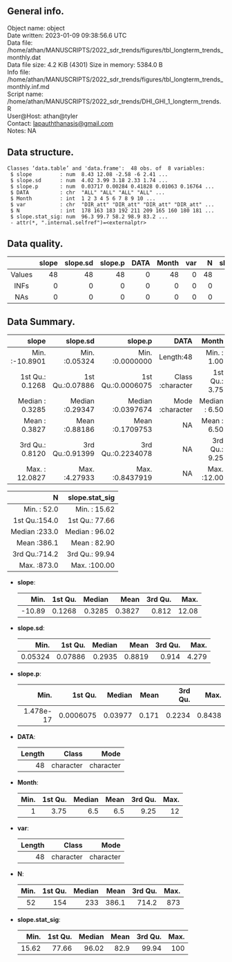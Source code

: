 <!-- This is a markdown file. -->


 General info.
---------------

Object name:    object      
Date written:   2023-01-09 09:38:56.6 UTC  
Data file:      /home/athan/MANUSCRIPTS/2022_sdr_trends/figures/tbl_longterm_trends_monthly.dat      
Data file size: 4.2 KiB (4301) 
Size in memory: 5384.0 B      
Info file:      /home/athan/MANUSCRIPTS/2022_sdr_trends/figures/tbl_longterm_trends_monthly.inf.md      
Script name:    /home/athan/MANUSCRIPTS/2022_sdr_trends/DHI_GHI_1_longterm_trends.R      
User@Host:      athan@tyler   
Contact:        <lapauththanasis@gmail.com>      
Notes:          NA      


 Data structure.
-----------------

```
Classes ‘data.table’ and 'data.frame':	48 obs. of  8 variables:
 $ slope         : num  8.43 12.08 -2.58 -6 2.41 ...
 $ slope.sd      : num  4.02 3.99 3.18 2.33 1.74 ...
 $ slope.p       : num  0.03717 0.00284 0.41828 0.01063 0.16764 ...
 $ DATA          : chr  "ALL" "ALL" "ALL" "ALL" ...
 $ Month         : int  1 2 3 4 5 6 7 8 9 10 ...
 $ var           : chr  "DIR_att" "DIR_att" "DIR_att" "DIR_att" ...
 $ N             : int  178 163 183 192 211 209 165 160 180 181 ...
 $ slope.stat_sig: num  96.3 99.7 58.2 98.9 83.2 ...
 - attr(*, ".internal.selfref")=<externalptr> 
```


 Data quality.
---------------

| &nbsp; | slope | slope.sd | slope.p | DATA | Month | var |  N | slope.stat_sig |
|:------:|------:|---------:|--------:|-----:|------:|----:|---:|---------------:|
| Values |    48 |       48 |      48 |    0 |    48 |   0 | 48 |             48 |
|  INFs  |     0 |        0 |       0 |    0 |     0 |   0 |  0 |              0 |
|  NAs   |     0 |        0 |       0 |    0 |     0 |   0 |  0 |              0 |


 Data Summary.
---------------

|            slope |        slope.sd |           slope.p |             DATA |         Month |              var |
|-----------------:|----------------:|------------------:|-----------------:|--------------:|-----------------:|
| Min.   :-10.8901 | Min.   :0.05324 | Min.   :0.0000000 |        Length:48 | Min.   : 1.00 |        Length:48 |
| 1st Qu.:  0.1268 | 1st Qu.:0.07886 | 1st Qu.:0.0006075 | Class :character | 1st Qu.: 3.75 | Class :character |
| Median :  0.3285 | Median :0.29347 | Median :0.0397674 | Mode  :character | Median : 6.50 | Mode  :character |
| Mean   :  0.3827 | Mean   :0.88186 | Mean   :0.1709753 |               NA | Mean   : 6.50 |               NA |
| 3rd Qu.:  0.8120 | 3rd Qu.:0.91399 | 3rd Qu.:0.2234078 |               NA | 3rd Qu.: 9.25 |               NA |
| Max.   : 12.0827 | Max.   :4.27933 | Max.   :0.8437919 |               NA | Max.   :12.00 |               NA |

 

|             N | slope.stat_sig |
|--------------:|---------------:|
| Min.   : 52.0 | Min.   : 15.62 |
| 1st Qu.:154.0 | 1st Qu.: 77.66 |
| Median :233.0 | Median : 96.02 |
| Mean   :386.1 | Mean   : 82.90 |
| 3rd Qu.:714.2 | 3rd Qu.: 99.94 |
| Max.   :873.0 | Max.   :100.00 |



  * **slope**:


    |   Min. | 1st Qu. | Median |   Mean | 3rd Qu. |  Max. |
    |-------:|--------:|-------:|-------:|--------:|------:|
    | -10.89 |  0.1268 | 0.3285 | 0.3827 |   0.812 | 12.08 |

  * **slope.sd**:


    |    Min. | 1st Qu. | Median |   Mean | 3rd Qu. |  Max. |
    |--------:|--------:|-------:|-------:|--------:|------:|
    | 0.05324 | 0.07886 | 0.2935 | 0.8819 |   0.914 | 4.279 |

  * **slope.p**:


    |      Min. |   1st Qu. |  Median |  Mean | 3rd Qu. |   Max. |
    |----------:|----------:|--------:|------:|--------:|-------:|
    | 1.478e-17 | 0.0006075 | 0.03977 | 0.171 |  0.2234 | 0.8438 |

  * **DATA**:


    | Length |     Class |      Mode |
    |-------:|----------:|----------:|
    |     48 | character | character |

  * **Month**:


    | Min. | 1st Qu. | Median | Mean | 3rd Qu. | Max. |
    |-----:|--------:|-------:|-----:|--------:|-----:|
    |    1 |    3.75 |    6.5 |  6.5 |    9.25 |   12 |

  * **var**:


    | Length |     Class |      Mode |
    |-------:|----------:|----------:|
    |     48 | character | character |

  * **N**:


    | Min. | 1st Qu. | Median |  Mean | 3rd Qu. | Max. |
    |-----:|--------:|-------:|------:|--------:|-----:|
    |   52 |     154 |    233 | 386.1 |   714.2 |  873 |

  * **slope.stat_sig**:


    |  Min. | 1st Qu. | Median | Mean | 3rd Qu. | Max. |
    |------:|--------:|-------:|-----:|--------:|-----:|
    | 15.62 |   77.66 |  96.02 | 82.9 |   99.94 |  100 |


<!-- end of list -->


